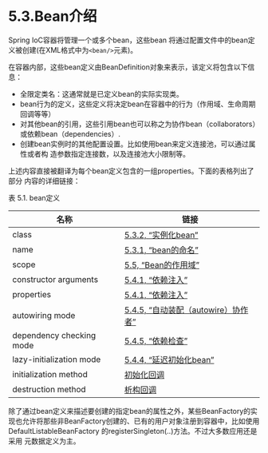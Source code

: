 # 5.3.Bean介绍

Spring IoC容器将管理一个或多个bean，这些bean 将通过配置文件中的bean定义被创建(在XML格式中为`<bean/>`元素)。

在容器内部，这些bean定义由BeanDefinition对象来表示，该定义将包含以下信息：
* 全限定类名：这通常就是已定义bean的实际实现类。
* bean行为的定义，这些定义将决定bean在容器中的行为（作用域、生命周期回调等等）
* 对其他bean的引用，这些引用bean也可以称之为协作bean（collaborators） 或依赖bean（dependencies）.
* 创建bean实例时的其他配置设置。比如使用bean来定义连接池，可以通过属性或者构 造参数指定连接数，以及连接池大小限制等。

上述内容直接被翻译为每个bean定义包含的一组properties。下面的表格列出了部分 内容的详细链接：

表 5.1. bean定义

|名称|链接|
| -- | -- |
|class|[5.3.2, “实例化bean”]()|
|name|[5.3.1, “bean的命名”]()|
|scope|[5.5, “Bean的作用域”]()|
|constructor arguments|[5.4.1, “依赖注入”]()|
|properties|[5.4.1, “依赖注入”]()|
|autowiring mode|[5.4.5, “自动装配（autowire）协作者”]()|
|dependency checking mode|[5.4.5, “依赖检查”]()|
|lazy-initialization mode|[5.4.4, “延迟初始化bean”]()|
|initialization method|[初始化回调]()|
|destruction method|[析构回调]()|

除了通过bean定义来描述要创建的指定bean的属性之外，某些BeanFactory的实现也允许将那些非BeanFactory创建的、已有的用户对象注册到容器中，比如使用DefaultListableBeanFactory 的registerSingleton(..)方法。不过大多数应用还是采用 元数据定义为主。